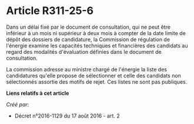 # Article R311-25-6

Dans un délai fixé par le document de consultation, qui ne peut être inférieur à un mois ni supérieur à deux mois à compter
de la date limite de dépôt des dossiers de candidature, la Commission de régulation de l'énergie examine les capacités
techniques et financières des candidats au regard des modalités d'évaluation définies dans le document de consultation. 

La commission adresse au ministre chargé de l'énergie la liste des candidatures qu'elle propose de sélectionner et celle des
candidats non sélectionnés assortie des motifs de rejet. Ces listes ne sont pas publiques.

**Liens relatifs à cet article**

_Créé par_:

  - Décret n°2016-1129 du 17 août 2016 - art. 2
